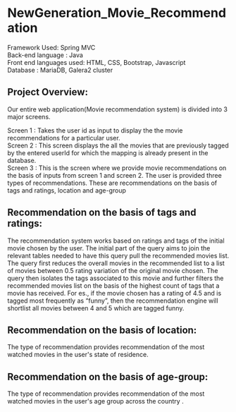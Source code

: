 # NewGeneration_Movie_Recommendation

Framework Used: Spring MVC<br>
Back-end language : Java<br>
Front end languages used: HTML, CSS, Bootstrap, Javascript<br>
Database : MariaDB, Galera2 cluster


## Project Overview:

Our entire web application(Movie recommendation system) is divided into 3 major screens.

Screen 1 : Takes the user id as input to display the the movie recommendations for a particular user.<br>
Screen 2 : This screen displays the all the movies that are previously tagged by the entered userId for which the mapping is already present in the database.<br>
Screen 3 : This is the screen where we provide movie recommendations on the basis of inputs from screen 1 and screen 2. The user is provided three types of recommendations. These are recommendations on the basis of tags and ratings, location and age-group

## Recommendation on the basis of tags and ratings:

The recommendation system works based on ratings and tags of the initial movie chosen by the user. The initial part of the query aims to join the relevant tables needed to have this query pull the recommended movies list. The query first reduces the overall movies in the recommended list to a list of movies between 0.5 rating variation of the original movie chosen. The query then isolates the tags associated to this movie and further filters the recommended movies list on the basis of the highest count of tags that a movie has received. 
For es., if the movie chosen has a rating of 4.5 and is tagged most frequently as “funny”, then the recommendation engine will shortlist all movies between 4 and 5 which are tagged funny.

## Recommendation on the basis of location:

The type of recommendation provides recommendation of the most watched movies in the user's state of residence.

## Recommendation on the basis of age-group:

The type of recommendation provides recommendation of the most watched movies in the user's age group across the country .
